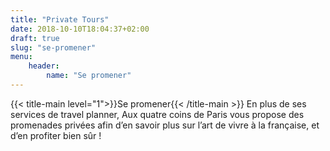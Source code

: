 ```yaml
---
title: "Private Tours"
date: 2018-10-10T18:04:37+02:00
draft: true
slug: "se-promener"
menu: 
    header:
        name: "Se promener"
---
```


{{< title-main level="1">}}Se promener{{< /title-main >}}
En plus de ses services de travel planner, Aux quatre coins de Paris vous propose des promenades privées afin d’en savoir plus sur l’art de vivre à la française, et d’en profiter bien sûr !

